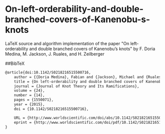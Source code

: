# On-left-orderability-and-double-branched-covers-of-Kanenobu-s-knots
LaTeX source and algorithm implementation of the paper "On left-orderability and double branched covers of Kanenobu’s knots" by F. Doria Medina, M. Jackson, J. Ruales, and H. Zeilberger

##BibTeX
```latex
@article{doi:10.1142/S0218216515500716,
    author = {{Doria Medina}, Fabian and {Jackson}, Michael and {Ruales}, Joaquín and {Zeilberger}, Hadas},
    title = {On left-orderability and double branched covers of Kanenobu’s knots},
    journal = {Journal of Knot Theory and Its Ramifications},
    volume = {24},
    number = {14},
    pages = {1550071},
    year = {2015},
    doi = {10.1142/S0218216515500716},

    URL = {http://www.worldscientific.com/doi/abs/10.1142/S0218216515500716},
    eprint = {http://www.worldscientific.com/doi/pdf/10.1142/S0218216515500716}
}
```
